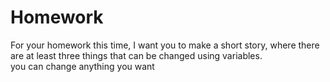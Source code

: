 # Homework
For your homework this time, I want you to make a short story, where there are at least three things that can be changed using variables.  
you can change anything you want
